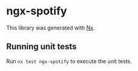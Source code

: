 # ngx-spotify

This library was generated with [Nx](https://nx.dev).

## Running unit tests

Run `nx test ngx-spotify` to execute the unit tests.
